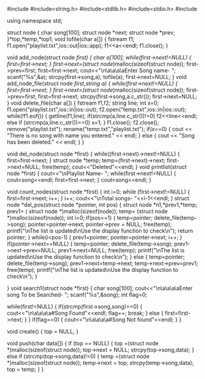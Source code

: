 #include<iostream>
#include<string.h>
#include<stdlib.h>
#include<stdio.h>
#include<fstream>

using namespace std;

struct node
{
    char song[100];
    struct node *next;
    struct node *prev;
}*top,*temp,*top1;
void tofile(char a[])
{
    fstream f1;
    f1.open("playlist.txt",ios::out|ios::app);
    f1<<a<<endl;
    f1.close();
}

void add_node(struct node *first)
    {
    char a[100];
    while(first->next!=NULL)
    {
        first=first->next;
    }
    first->next=(struct node*)malloc(sizeof(struct node));
    first->prev=first;
    first=first->next;
    cout<<"\n\a\a\a\aEnter Song name-  ";
    scanf("%s",&a);
    strcpy(first->song,a);
    tofile(a);
    first->next=NULL;
}
void add_node_file(struct node *first,string a)
    {
    while(first->next!=NULL)
    {
        first=first->next;
    }
    first->next=(struct node*)malloc(sizeof(struct node));
    first->prev=first;
    first=first->next;
    strcpy(first->song,a.c_str());
    first->next=NULL;
}
void delete_file(char a[])
{
    fstream f1,f2;
    string line;
    int x=0;
    f1.open("playlist.txt",ios::in|ios::out);
    f2.open("temp.txt",ios::in|ios::out);
    while(!f1.eof())
    {
        getline(f1,line);
        if(strcmp(a,line.c_str())!=0)
        f2<<line<<endl;
        else if (strcmp(a,line.c_str())==0)
        x=1;
    }
    f1.close();
    f2.close();
    remove("playlist.txt");
    rename("temp.txt","playlist.txt");
    if(x==0)
        {
        cout << "There is no song with name you entered." << endl;
        }
    else
        {
        cout << "Song has been deleted." << endl;
        }
    }


void del_node(struct node *first)
{
    while((first->next)->next!=NULL)
    {
        first=first->next;
    }
    struct node *temp;
    temp=(first->next)->next;
    first->next=NULL;
    free(temp);
   cout<<"Deleted"<<endl;
}
void printlist(struct node *first)
{
    cout<<"\nPlaylist Name- ";
    while(first->next!=NULL)
    {
        cout<<first->song<<endl;
        first=first->next;
    }
    cout<<first->song<<endl;
}

void count_nodes(struct node *first)
{
    int i=0;
    while (first->next!=NULL)
    {
        first=first->next;
        i++;
    }
    i++;
    cout<<"\nTotal songs-  "<<i-1<<endl;
}
struct node  *del_pos(struct node *pointer, int pos)
{
        struct node *n1,*prev1,*temp;
           prev1= ( struct node *)malloc(sizeof(node));
           temp= (struct node *)malloc(sizeof(node));
           int i=0;
           if(pos==1)
           {
                temp=pointer;
                delete_file(temp->song);
                pointer=pointer->next;
                pointer->prev = NULL;
                free(temp);
                 printf("\nThe list is updated\nUse the display function to check\n");
                 return pointer;
           }
           while(i<pos-1)
           {
               prev1=pointer;
               pointer=pointer->next;
                i++;
                }
                if(pointer->next==NULL)
            {
            temp=pointer;
            delete_file(temp->song);
            prev1->next->prev=NULL;
            prev1->next=NULL;
            free(temp);
             printf("\nThe list is updated\nUse the display function to check\n");
          }
          else
            {
            temp=pointer;
            delete_file(temp->song);
            prev1->next=temp->next;
            temp->next->prev=prev1;
            free(temp);
             printf("\nThe list is updated\nUse the display function to check\n");
            }

}
void search1(struct node *first)
{
    char song[100];
    cout<<"\n\a\a\a\aEnter song To be Searched- ";
    scanf("%s",&song);
    int flag=0;

while(first!=NULL)
    {
        if(strcmp(first->song,song)==0)
        {
            cout<<"\n\a\a\a\a#Song Found"<<endl;
            flag++;
            break;
        }
        else
        {
            first=first->next;
        }
    }
    if(flag==0)
    {
        cout<<"\n\a\a\a\a#Song Not found"<<endl;
    }
}

void create()
{
    top = NULL;
}

void push(char data[])
{
    if (top == NULL)
    {
        top =(struct node *)malloc(sizeof(struct node));
        top->next = NULL;
        strcpy(top->song,data);
    }
    else if (strcmp(top->song,data)!=0)
    {
        temp =(struct node *)malloc(sizeof(struct node));
        temp->next = top;
        strcpy(temp->song,data);
        top = temp;
    }
}


